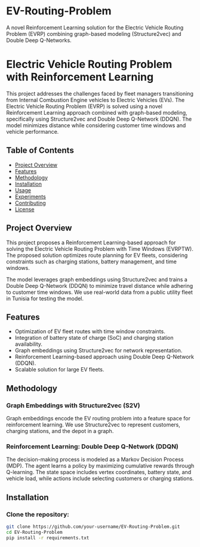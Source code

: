 # EV-Routing-Problem
A novel Reinforcement Learning solution for the Electric Vehicle Routing Problem (EVRP) combining graph-based modeling (Structure2vec) and Double Deep Q-Networks.
# Electric Vehicle Routing Problem with Reinforcement Learning

This project addresses the challenges faced by fleet managers transitioning from Internal Combustion Engine vehicles to Electric Vehicles (EVs). The Electric Vehicle Routing Problem (EVRP) is solved using a novel Reinforcement Learning approach combined with graph-based modeling, specifically using Structure2vec and Double Deep Q-Network (DDQN). The model minimizes distance while considering customer time windows and vehicle performance.

## Table of Contents
- [Project Overview](#project-overview)
- [Features](#features)
- [Methodology](#methodology)
- [Installation](#installation)
- [Usage](#usage)
- [Experiments](#experiments)
- [Contributing](#contributing)
- [License](#license)

## Project Overview
This project proposes a Reinforcement Learning-based approach for solving the Electric Vehicle Routing Problem with Time Windows (EVRPTW). The proposed solution optimizes route planning for EV fleets, considering constraints such as charging stations, battery management, and time windows.

The model leverages graph embeddings using Structure2vec and trains a Double Deep Q-Network (DDQN) to minimize travel distance while adhering to customer time windows. We use real-world data from a public utility fleet in Tunisia for testing the model.

## Features
- Optimization of EV fleet routes with time window constraints.
- Integration of battery state of charge (SoC) and charging station availability.
- Graph embeddings using Structure2vec for network representation.
- Reinforcement Learning-based approach using Double Deep Q-Network (DDQN).
- Scalable solution for large EV fleets.

## Methodology

### Graph Embeddings with Structure2vec (S2V)
Graph embeddings encode the EV routing problem into a feature space for reinforcement learning. We use Structure2vec to represent customers, charging stations, and the depot in a graph.

### Reinforcement Learning: Double Deep Q-Network (DDQN)
The decision-making process is modeled as a Markov Decision Process (MDP). The agent learns a policy by maximizing cumulative rewards through Q-learning. The state space includes vertex coordinates, battery state, and vehicle load, while actions include selecting customers or charging stations.

## Installation

### Clone the repository:
```bash
git clone https://github.com/your-username/EV-Routing-Problem.git
cd EV-Routing-Problem
pip install -r requirements.txt
